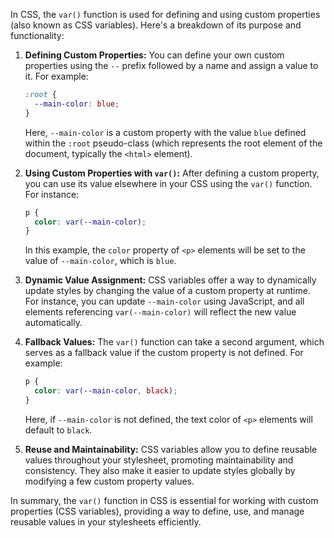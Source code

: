 In CSS, the `var()` function is used for defining and using custom properties (also known as CSS variables). Here's a breakdown of its purpose and functionality:

1. **Defining Custom Properties:**
   You can define your own custom properties using the `--` prefix followed by a name and assign a value to it. For example:
   ```css
   :root {
     --main-color: blue;
   }
   ```
   Here, `--main-color` is a custom property with the value `blue` defined within the `:root` pseudo-class (which represents the root element of the document, typically the `<html>` element).

2. **Using Custom Properties with `var()`:**
   After defining a custom property, you can use its value elsewhere in your CSS using the `var()` function. For instance:
   ```css
   p {
     color: var(--main-color);
   }
   ```
   In this example, the `color` property of `<p>` elements will be set to the value of `--main-color`, which is `blue`.

3. **Dynamic Value Assignment:**
   CSS variables offer a way to dynamically update styles by changing the value of a custom property at runtime. For instance, you can update `--main-color` using JavaScript, and all elements referencing `var(--main-color)` will reflect the new value automatically.

4. **Fallback Values:**
   The `var()` function can take a second argument, which serves as a fallback value if the custom property is not defined. For example:
   ```css
   p {
     color: var(--main-color, black);
   }
   ```
   Here, if `--main-color` is not defined, the text color of `<p>` elements will default to `black`.

5. **Reuse and Maintainability:**
   CSS variables allow you to define reusable values throughout your stylesheet, promoting maintainability and consistency. They also make it easier to update styles globally by modifying a few custom property values.

In summary, the `var()` function in CSS is essential for working with custom properties (CSS variables), providing a way to define, use, and manage reusable values in your stylesheets efficiently.
